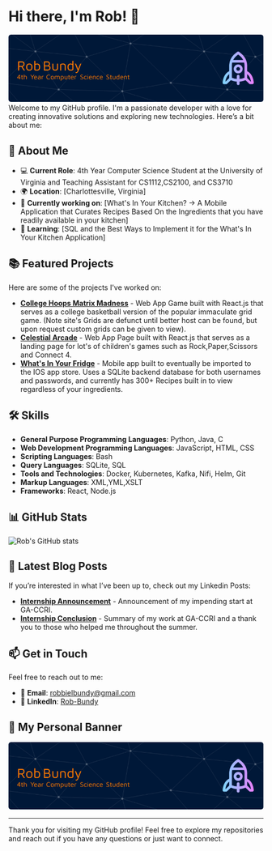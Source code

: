 # Hi there, I'm Rob! 👋
![Personal Banner](https://github.com/RobBundy2002/Website/blob/master/github-header-image%20(10).png)
Welcome to my GitHub profile. I'm a passionate developer with a love for creating innovative solutions and exploring new technologies. Here’s a bit about me:

## 🚀 About Me
- 💻 **Current Role**: 4th Year Computer Science Student at the University of Virginia and Teaching Assistant for CS1112,CS2100, and CS3710
- 🌍 **Location**: [Charlottesville, Virginia]
- 🔭 **Currently working on**: [What's In Your Kitchen? -> A Mobile Application that Curates Recipes Based On the Ingredients that you have readily available in your kitchen]
- 🌱 **Learning**: [SQL and the Best Ways to Implement it for the What's In Your Kitchen Application]

## 📚 Featured Projects
Here are some of the projects I've worked on:

- [**College Hoops Matrix Madness**](https://matrix-madness-frontend.onrender.com/) - Web App Game built with React.js that serves as a college basketball version of the popular immaculate grid game. (Note site's Grids are defunct until better host can be found, but upon request custom grids can be given to view).
- [**Celestial Arcade**](https://robbundy2002.github.io/Gaming-Website-Project/) - Web App Page built with React.js that serves as a landing page for lot's of children's games such as Rock,Paper,Scissors and Connect 4.
- [**What's In Your Fridge**](https://github.com/RobBundy2002/AppIdea) - Mobile app built to eventually be imported to the IOS app store. Uses a SQLite backend database for both usernames and passwords, and currently has 300+ Recipes built in to view regardless of your ingredients.

## 🛠️ Skills
- **General Purpose Programming Languages**: Python, Java, C
- **Web Development Programming Languages**: JavaScript, HTML, CSS
- **Scripting Languages**: Bash
- **Query Languages**: SQLite, SQL
- **Tools and Technologies**: Docker, Kubernetes, Kafka, Nifi, Helm, Git
- **Markup Languages**: XML,YML,XSLT
- **Frameworks**: React, Node.js

## 📊 GitHub Stats
![Rob's GitHub stats](https://github-readme-stats.vercel.app/api?username=Rob&show_icons=true&hide_title=true&count_private=true&include_all_commits=true&hide=prs&theme=radical)

## 📝 Latest Blog Posts
If you’re interested in what I’ve been up to, check out my Linkedin Posts:
- [**Internship Announcement**](https://www.linkedin.com/posts/rob-bundy-192035223_i-am-thrilled-to-announce-that-i-will-be-activity-7189695070097285120-JGvI?utm_source=share&utm_medium=member_desktop) - Announcement of my impending start at GA-CCRI.
- [**Internship Conclusion**](link-to-blog-post) - Summary of my work at GA-CCRI and a thank you to those who helped me throughout the summer.

## 📫 Get in Touch
Feel free to reach out to me:
- 📧 **Email**: [robbielbundy@gmail.com](mailto:robbielbundy@gmail.com)
- 🔗 **LinkedIn**: [Rob-Bundy](https://www.linkedin.com/in/rob-bundy-192035223/)


## 🎨 My Personal Banner
![Personal Banner](https://github.com/RobBundy2002/Website/blob/master/github-header-image%20(10).png)

---

Thank you for visiting my GitHub profile! Feel free to explore my repositories and reach out if you have any questions or just want to connect.

